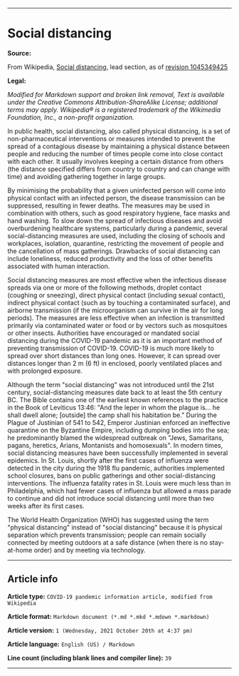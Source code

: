 
***

# Social distancing

**Source:**

From Wikipedia, [Social distancing](https://en.wikipedia.org/wiki/Social_distancing/), lead section, as of [revision 1045349425](https://en.wikipedia.org/w/index.php?title=Social_distancing&oldid=1045349425)

**Legal:**

_Modified for Markdown support and broken link removal, Text is available under the Creative Commons Attribution-ShareAlike License; additional terms may apply. Wikipedia® is a registered trademark of the Wikimedia Foundation, Inc., a non-profit organization._

In public health, social distancing, also called physical distancing, is a set of non-pharmaceutical interventions or measures intended to prevent the spread of a contagious disease by maintaining a physical distance between people and reducing the number of times people come into close contact with each other. It usually involves keeping a certain distance from others (the distance specified differs from country to country and can change with time) and avoiding gathering together in large groups.

By minimising the probability that a given uninfected person will come into physical contact with an infected person, the disease transmission can be suppressed, resulting in fewer deaths. The measures may be used in combination with others, such as good respiratory hygiene, face masks and hand washing. To slow down the spread of infectious diseases and avoid overburdening healthcare systems, particularly during a pandemic, several social-distancing measures are used, including the closing of schools and workplaces, isolation, quarantine, restricting the movement of people and the cancellation of mass gatherings. Drawbacks of social distancing can include loneliness, reduced productivity and the loss of other benefits associated with human interaction.

Social distancing measures are most effective when the infectious disease spreads via one or more of the following methods, droplet contact (coughing or sneezing), direct physical contact (including sexual contact), indirect physical contact (such as by touching a contaminated surface), and airborne transmission (if the microorganism can survive in the air for long periods). The measures are less effective when an infection is transmitted primarily via contaminated water or food or by vectors such as mosquitoes or other insects. Authorities have encouraged or mandated social distancing during the COVID-19 pandemic as it is an important method of preventing transmission of COVID-19. COVID-19 is much more likely to spread over short distances than long ones. However, it can spread over distances longer than 2 m (6 ft) in enclosed, poorly ventilated places and with prolonged exposure.

Although the term "social distancing" was not introduced until the 21st century, social-distancing measures date back to at least the 5th century BC. The Bible contains one of the earliest known references to the practice in the Book of Leviticus 13:46: "And the leper in whom the plague is... he shall dwell alone; [outside] the camp shall his habitation be." During the Plague of Justinian of 541 to 542, Emperor Justinian enforced an ineffective quarantine on the Byzantine Empire, including dumping bodies into the sea; he predominantly blamed the widespread outbreak on "Jews, Samaritans, pagans, heretics, Arians, Montanists and homosexuals". In modern times, social distancing measures have been successfully implemented in several epidemics. In St. Louis, shortly after the first cases of influenza were detected in the city during the 1918 flu pandemic, authorities implemented school closures, bans on public gatherings and other social-distancing interventions. The influenza fatality rates in St. Louis were much less than in Philadelphia, which had fewer cases of influenza but allowed a mass parade to continue and did not introduce social distancing until more than two weeks after its first cases.

The World Health Organization (WHO) has suggested using the term "physical distancing" instead of "social distancing" because it is physical separation which prevents transmission; people can remain socially connected by meeting outdoors at a safe distance (when there is no stay-at-home order) and by meeting via technology.

***

## Article info

**Article type:** `COVID-19 pandemic information article, modified from Wikipedia`

**Article format:** `Markdown document (*.md *.mkd *.mdown *.markdown)`

**Article version:** `1 (Wednesday, 2021 October 20th at 4:37 pm)`

**Article language:** `English (US) / Markdown`

**Line count (including blank lines and compiler line):** `39`

***
